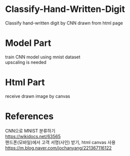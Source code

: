 # Classify-Hand-Written-Digit
Classify hand-written digit by CNN drawn from html page

# Model Part
train CNN model using mnist dataset<br>
upscaling is needed

# Html Part
receive drawn image by canvas

# References
CNN으로 MNIST 분류하기<br>
https://wikidocs.net/63565<br>
핸드폰(모바일)에서 고객 서명(사인) 받기, html canvas 사용<br>
https://m.blog.naver.com/jochanyang/221367116122
